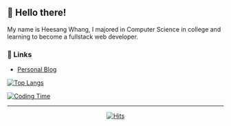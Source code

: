 ## 👋 Hello there!
 My name is Heesang Whang, I majored in Computer Science in college and learning to become a fullstack web developer. 

### 🔗 Links

* [Personal Blog](https://runfridge-dev-blog.netlify.app/)

[![Top Langs](https://wakatime.com/share/@heesangw/9ff42278-6641-4260-9394-7574edca5973.png)](https://wakatime.com)
<!--- [![Heesang's github stats](https://github-readme-stats.vercel.app/api?username=hwhang0917)](https://github.com/hwhang0917/github-readme-stats) --->

[![Coding Time](https://wakatime.com/share/@heesangw/88be8da4-2b28-4998-b980-3ee34ad0433a.png)](https://wakatime.com)

___
  <div align=center>
 
  [![Hits](https://hits.seeyoufarm.com/api/count/incr/badge.svg?url=https%3A%2F%2Fgithub.com%2Fhwhang0917)](https://hits.seeyoufarm.com)
	
  </div>
